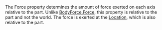 The Force property determines the amount of force exerted on each axis relative to the part. Unlike [BodyForce.Force](https://developer.roblox.com/api-reference/property/BodyForce/Force), this property is relative to the part and not the world. The force is exerted at the [Location](https://developer.roblox.com/api-reference/property/BodyThrust/Location), which is also relative to the part.